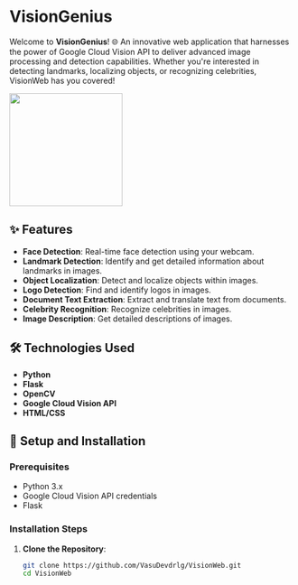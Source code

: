 # VisionGenius

Welcome to **VisionGenius**! 🌐 An innovative web application that harnesses the power of Google Cloud Vision API to deliver advanced image processing and detection capabilities. Whether you're interested in detecting landmarks, localizing objects, or recognizing celebrities, VisionWeb has you covered!




<img align='center' src="https://graph.org/file/367fcae7945d79450d9ce.jpg" width=200px>




## ✨ Features

- **Face Detection**: Real-time face detection using your webcam.
- **Landmark Detection**: Identify and get detailed information about landmarks in images.
- **Object Localization**: Detect and localize objects within images.
- **Logo Detection**: Find and identify logos in images.
- **Document Text Extraction**: Extract and translate text from documents.
- **Celebrity Recognition**: Recognize celebrities in images.
- **Image Description**: Get detailed descriptions of images.

## 🛠️ Technologies Used

- **Python**
- **Flask**
- **OpenCV**
- **Google Cloud Vision API**
- **HTML/CSS**

## 🚀 Setup and Installation

### Prerequisites

- Python 3.x
- Google Cloud Vision API credentials
- Flask

### Installation Steps

1. **Clone the Repository**:
   ```bash
   git clone https://github.com/VasuDevdrlg/VisionWeb.git
   cd VisionWeb
